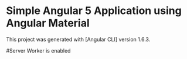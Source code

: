 # Simple Angular 5 Application using Angular Material

This project was generated with [Angular CLI] version 1.6.3.

#Server Worker is enabled